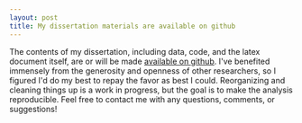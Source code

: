 ```yaml
---
layout: post
title: My dissertation materials are available on github
---
```


The contents of my dissertation, including data, code, and the latex document
itself, are or will be made [available on github](https://github.com/christopherahern/dissertation).
 I've benefited immensely from the generosity and openness of other researchers, so I figured I'd do my
best to repay the favor as best I could. Reorganizing and cleaning things up
is a work in progress, but the goal is to make the analysis reproducible. Feel
free to contact me with any questions, comments, or suggestions!
